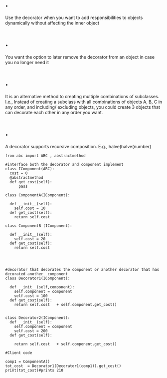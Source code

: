 
# .
Use the decorator when you want to add responsibilities to objects dynamically without
affecting the inner object

# .
You want the option to later remove the decorator from an object in case you no longer need it

# . 
It is an alternative method to creating multiple combinations of subclasses. I.e., Instead of
creating a subclass with all combinations of objects A, B, C in any order, and including/
excluding objects, you could create 3 objects that can decorate each other in any order you
want.


# .
A decorator supports recursive composition. E.g., halve(halve(number)

```
from abc import ABC , abstractmethod

#interface both the decorator and component implement
class IComponent(ABC):
  cost = 0 
  @abstractmethod
  def get_cost(self):
      pass

class ComponentA(IComponent):
  
  def __init__(self):
    self.cost = 10
  def get_cost(self):
    return self.cost 
    
class ComponentB (IComponent):
    
  def __init__(self):
    self.cost = 20
  def get_cost(self):
    return self.cost 




#decorator that decorates the component or another decorator that has decorated another  component 
class Decorator1(IComponent):
  
  def __init__(self,component):
    self.component = component
    self.cost = 100
  def get_cost(self):
    return self.cost   + self.component.get_cost()
      

class Decorator2(IComponent):
  def __init__(self):
    self.component = component
    self.cost = 200
  def get_cost(self):
    
    return self.cost   + self.component.get_cost()
  
#Client code

comp1 = ComponentA()
tot_cost  = Decorator1(Decorator1(comp1)).get_cost()
print(tot_cost)#prints 210


